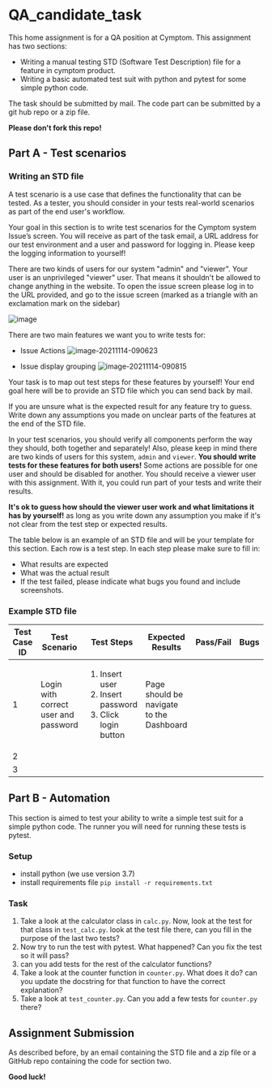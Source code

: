# QA_candidate_task
This home assignment is for a QA position at Cymptom.
This assignment has two sections:
* Writing a manual testing STD (Software Test Description) file for a feature in cymptom product.
* Writing a basic automated test suit with python and pytest for some simple python code.

The task should be submitted by mail. The code part can be submitted by a git hub repo or a zip file.

**Please don't fork this repo!**

## Part A - Test scenarios

### Writing an STD file
A test scenario is a use case that defines the functionality that can be tested. 
As a tester, you should consider in your tests real-world scenarios as part of the end user's workflow.

Your goal in this section is to write test scenarios for the Cymptom system Issue’s screen.
You will receive as part of the task email, a URL address for our test environment and a user and password for logging in.
Please keep the logging information to yourself!

There are two kinds of users for our system "admin" and "viewer".
Your user is an unprivileged "viewer" user. That means it shouldn't be allowed to change anything in the website.
To open the issue screen please log in to the URL provided, and go to the issue screen (marked as a triangle with an 
exclamation mark on the sidebar)

![image](https://user-images.githubusercontent.com/92513421/142606033-5d2287fc-eb3d-4b4a-9423-9f7186273f4b.png)


There are two main features we want you to write tests for:
* Issue Actions
![image-20211114-090623](https://user-images.githubusercontent.com/92513421/142605690-9068636d-2dc7-4a9b-8506-6bc63e7de962.png)

* Issue display grouping
![image-20211114-090815](https://user-images.githubusercontent.com/92513421/142605785-40447be9-6729-479b-8c88-26b1930d9c53.png)

Your task is to map out test steps for these features by yourself! 
Your end goal here will be to provide an STD file which you can send back by mail.

If you are unsure what is the expected result for any feature try to guess.
Write down any assumptions you made on unclear parts of the features at the end of the STD file.

In your test scenarios, you should verify all components perform the way they should, both together and separately!
Also, please keep in mind there are two kinds of users for this system, `admin` and `viewer`.
**You should write tests for these features for both users!**
Some actions are possible for one user and should be disabled for another.
You should receive a viewer user with this assignment. 
With it, you could run part of your tests and write their results.

**It's ok to guess how should the viewer user work and what limitations it has by yourself!**
as long as you write down any assumption you make if it's not clear from the test step or expected results.

The table below is an example of an STD file and will be your template for this section. Each row is a test step.
In each step please make sure to fill in:
* What results are expected
* What was the actual result 
* If the test failed, please indicate what bugs you found and include screenshots.

### Example STD file
| Test Case ID | Test Scenario | Test Steps | Expected Results | Pass/Fail | Bugs |
| ----------- | ----------- | ----------- |----------- |----------- |----------- |
| 1 | Login with correct user and password | <ol><li>Insert user</li><li>Insert password</li><li>Click login button</li></ol> | Page should be navigate to the Dashboard
| 2 |  |
| 3 |  |

## Part B - Automation
This section is aimed to test your ability to write a simple test suit for a simple python code.
The runner you will need for running these tests is pytest.

### Setup
* install python (we use version 3.7)
* install requirements file `pip install -r requirements.txt`

### Task

1) Take a look at the calculator class in `calc.py`. Now, look at the test for that class in `test_calc.py`.
look at the test file there, can you fill in the purpose of the last two tests?
2) Now try to run the test with pytest. What happened? Can you fix the test so it will pass?
3) can you add tests for the rest of the calculator functions?
5) Take a look at the counter function in `counter.py`.
What does it do? can you update the docstring for that function to have the correct explanation?
6) Take a look at `test_counter.py`. Can you add a few tests for `counter.py` there?


## Assignment Submission
As described before, by an email containing the STD file and a zip file or a GitHub repo containing the code for section two.

**Good luck!**
